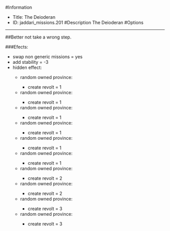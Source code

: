 #Information
 - Title: The Deioderan
 - ID: jaddari_missions.201
#Description
The Deioderan
#Options

___
##Better not take a wrong step.

###Efects:<ul><li>swap non generic missions = yes</li><li>add stability = -3</li><li>hidden effect:</li><ul><li>random owned province:</li><ul><li>create revolt = 1</li></ul><li>random owned province:</li><ul><li>create revolt = 1</li></ul><li>random owned province:</li><ul><li>create revolt = 1</li></ul><li>random owned province:</li><ul><li>create revolt = 1</li></ul><li>random owned province:</li><ul><li>create revolt = 1</li></ul><li>random owned province:</li><ul><li>create revolt = 1</li></ul><li>random owned province:</li><ul><li>create revolt = 2</li></ul><li>random owned province:</li><ul><li>create revolt = 2</li></ul><li>random owned province:</li><ul><li>create revolt = 3</li></ul><li>random owned province:</li><ul><li>create revolt = 3</li></ul></ul></ul>

